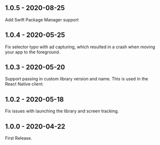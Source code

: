 ## 1.0.5 - 2020-08-25
Add Swift Package Manager support

## 1.0.4 - 2020-05-25
Fix selector typo with ad capturing, which resulted in a crash when moving your app to the foreground.

## 1.0.3 - 2020-05-20
Support passing in custom library version and name. This is used in the React Native client. 

## 1.0.2 - 2020-05-18
Fix issues with launching the library and screen tracking. 

## 1.0.0 - 2020-04-22
First Release.

